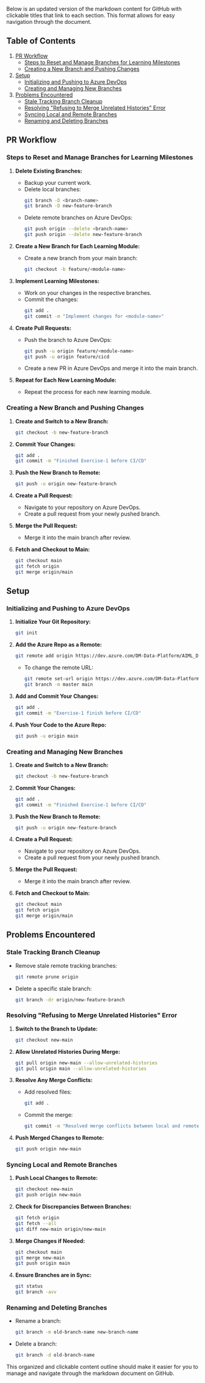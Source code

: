 Below is an updated version of the markdown content for GitHub with clickable titles that link to each section. This format allows for easy navigation through the document.

## Table of Contents

1. [PR Workflow](#pr-workflow)
   - [Steps to Reset and Manage Branches for Learning Milestones](#steps-to-reset-and-manage-branches-for-learning-milestones)
   - [Creating a New Branch and Pushing Changes](#creating-a-new-branch-and-pushing-changes)
2. [Setup](#setup)
   - [Initializing and Pushing to Azure DevOps](#initializing-and-pushing-to-azure-devops)
   - [Creating and Managing New Branches](#creating-and-managing-new-branches)
3. [Problems Encountered](#problems-encountered)
   - [Stale Tracking Branch Cleanup](#stale-tracking-branch-cleanup)
   - [Resolving "Refusing to Merge Unrelated Histories" Error](#resolving-refusing-to-merge-unrelated-histories-error)
   - [Syncing Local and Remote Branches](#syncing-local-and-remote-branches)
   - [Renaming and Deleting Branches](#renaming-and-deleting-branches)

## PR Workflow

### Steps to Reset and Manage Branches for Learning Milestones

1. **Delete Existing Branches:**
   - Backup your current work.
   - Delete local branches:
     ```bash
     git branch -D <branch-name>
     git branch -D new-feature-branch
     ```
   - Delete remote branches on Azure DevOps:
     ```bash
     git push origin --delete <branch-name>
     git push origin --delete new-feature-branch
     ```

2. **Create a New Branch for Each Learning Module:**
   - Create a new branch from your main branch:
     ```bash
     git checkout -b feature/<module-name>
     ```

3. **Implement Learning Milestones:**
   - Work on your changes in the respective branches.
   - Commit the changes:
     ```bash
     git add .
     git commit -m "Implement changes for <module-name>"
     ```

4. **Create Pull Requests:**
   - Push the branch to Azure DevOps:
     ```bash
     git push -u origin feature/<module-name>
     git push -u origin feature/cicd
     ```
   - Create a new PR in Azure DevOps and merge it into the main branch.

5. **Repeat for Each New Learning Module:**
   - Repeat the process for each new learning module.

### Creating a New Branch and Pushing Changes

1. **Create and Switch to a New Branch:**
   ```bash
   git checkout -b new-feature-branch
   ```

2. **Commit Your Changes:**
   ```bash
   git add .
   git commit -m "Finished Exercise-1 before CI/CD"
   ```

3. **Push the New Branch to Remote:**
   ```bash
   git push -u origin new-feature-branch
   ```

4. **Create a Pull Request:**
   - Navigate to your repository on Azure DevOps.
   - Create a pull request from your newly pushed branch.

5. **Merge the Pull Request:**
   - Merge it into the main branch after review.

6. **Fetch and Checkout to Main:**
   ```bash
   git checkout main
   git fetch origin
   git merge origin/main
   ```

## Setup

### Initializing and Pushing to Azure DevOps

1. **Initialize Your Git Repository:**
   ```bash
   git init
   ```

2. **Add the Azure Repo as a Remote:**
   ```bash
   git remote add origin https://dev.azure.com/DM-Data-Platform/AIML_Demo/_git/Mew2
   ```
   - To change the remote URL:
     ```bash
     git remote set-url origin https://dev.azure.com/DM-Data-Platform/AIML_Demo/_git/Mew2
     git branch -m master main
     ```

3. **Add and Commit Your Changes:**
   ```bash
   git add .
   git commit -m "Exercise-1 finish before CI/CD"
   ```

4. **Push Your Code to the Azure Repo:**
   ```bash
   git push -u origin main
   ```

### Creating and Managing New Branches

1. **Create and Switch to a New Branch:**
   ```bash
   git checkout -b new-feature-branch
   ```

2. **Commit Your Changes:**
   ```bash
   git add .
   git commit -m "Finished Exercise-1 before CI/CD"
   ```

3. **Push the New Branch to Remote:**
   ```bash
   git push -u origin new-feature-branch
   ```

4. **Create a Pull Request:**
   - Navigate to your repository on Azure DevOps.
   - Create a pull request from your newly pushed branch.

5. **Merge the Pull Request:**
   - Merge it into the main branch after review.

6. **Fetch and Checkout to Main:**
   ```bash
   git checkout main
   git fetch origin
   git merge origin/main
   ```

## Problems Encountered

### Stale Tracking Branch Cleanup

- Remove stale remote tracking branches:
  ```bash
  git remote prune origin
  ```
- Delete a specific stale branch:
  ```bash
  git branch -dr origin/new-feature-branch
  ```

### Resolving "Refusing to Merge Unrelated Histories" Error

1. **Switch to the Branch to Update:**
   ```bash
   git checkout new-main
   ```

2. **Allow Unrelated Histories During Merge:**
   ```bash
   git pull origin new-main --allow-unrelated-histories
   git pull origin main --allow-unrelated-histories
   ```

3. **Resolve Any Merge Conflicts:**
   - Add resolved files:
     ```bash
     git add .
     ```
   - Commit the merge:
     ```bash
     git commit -m "Resolved merge conflicts between local and remote branches"
     ```

4. **Push Merged Changes to Remote:**
   ```bash
   git push origin new-main
   ```

### Syncing Local and Remote Branches

1. **Push Local Changes to Remote:**
   ```bash
   git checkout new-main
   git push origin new-main
   ```

2. **Check for Discrepancies Between Branches:**
   ```bash
   git fetch origin
   git fetch --all
   git diff new-main origin/new-main
   ```

3. **Merge Changes if Needed:**
   ```bash
   git checkout main
   git merge new-main
   git push origin main
   ```

4. **Ensure Branches are in Sync:**
   ```bash
   git status
   git branch -avv
   ```

### Renaming and Deleting Branches

- Rename a branch:
  ```bash
  git branch -m old-branch-name new-branch-name
  ```

- Delete a branch:
  ```bash
  git branch -d old-branch-name
  ```

This organized and clickable content outline should make it easier for you to manage and navigate through the markdown document on GitHub.